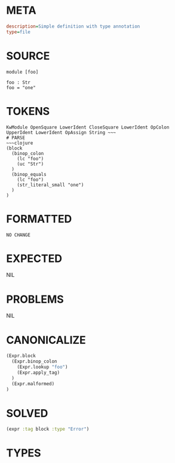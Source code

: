 # META
~~~ini
description=Simple definition with type annotation
type=file
~~~
# SOURCE
~~~roc
module [foo]

foo : Str
foo = "one"
~~~
# TOKENS
~~~text
KwModule OpenSquare LowerIdent CloseSquare LowerIdent OpColon UpperIdent LowerIdent OpAssign String ~~~
# PARSE
~~~clojure
(block
  (binop_colon
    (lc "foo")
    (uc "Str")
  )
  (binop_equals
    (lc "foo")
    (str_literal_small "one")
  )
)
~~~
# FORMATTED
~~~roc
NO CHANGE
~~~
# EXPECTED
NIL
# PROBLEMS
NIL
# CANONICALIZE
~~~clojure
(Expr.block
  (Expr.binop_colon
    (Expr.lookup "foo")
    (Expr.apply_tag)
  )
  (Expr.malformed)
)
~~~
# SOLVED
~~~clojure
(expr :tag block :type "Error")
~~~
# TYPES
~~~roc
~~~
